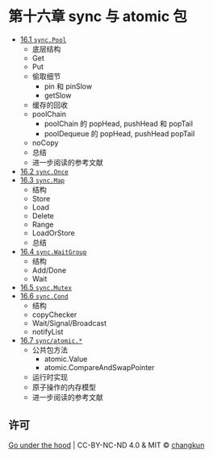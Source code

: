 # 第十六章 sync 与 atomic 包

- [16.1 `sync.Pool`](./pool.md)
    + 底层结构
    + Get
    + Put
    + 偷取细节
      + pin 和 pinSlow
      + getSlow
    + 缓存的回收
    + poolChain
      + poolChain 的 popHead, pushHead 和 popTail
      + poolDequeue 的 popHead, pushHead popTail
    + noCopy
    + 总结
    + 进一步阅读的参考文献
- [16.2 `sync.Once`](./once.md)
- [16.3 `sync.Map`](./map.md)
    + 结构
    + Store
    + Load
    + Delete
    + Range
    + LoadOrStore
    + 总结
- [16.4 `sync.WaitGroup`](./waitgroup.md)
    + 结构
    + Add/Done
    + Wait
- [16.5 `sync.Mutex`](./mutex.md)
- [16.6 `sync.Cond`](./cond.md)
    + 结构
    + copyChecker
    + Wait/Signal/Broadcast
    + notifyList
- [16.7 `sync/atomic.*`](./atomic.md)
    + 公共包方法
      + atomic.Value
      + atomic.CompareAndSwapPointer
    + 运行时实现
    + 原子操作的内存模型
    + 进一步阅读的参考文献

## 许可

[Go under the hood](https://github.com/changkun/go-under-the-hood) | CC-BY-NC-ND 4.0 & MIT &copy; [changkun](https://changkun.de)
